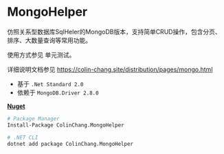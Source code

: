# MongoHelper

仿照关系型数据库SqlHeler的MongoDB版本，支持简单CRUD操作，包含分页、排序、大数量查询等常用功能。

使用方式参见 单元测试。

详细说明文档参见 https://colin-chang.site/distribution/pages/mongo.html

* 基于 `.Net Standard 2.0`
* 依赖于 `MongoDB.Driver 2.8.0`

**[Nuget](https://www.nuget.org/packages/ColinChang.MongoHelper/)**
```sh
# Package Manager
Install-Package ColinChang.MongoHelper

# .NET CLI
dotnet add package ColinChang.MongoHelper
```
